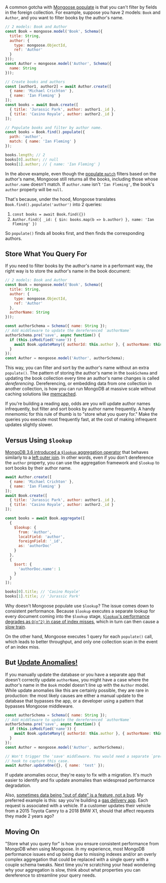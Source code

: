 A common gotcha with [Mongoose populate](https://mongoosejs.com/docs/populate.html)
is that you can't filter by fields in the foreign collection. For example, suppose
you have 2 models: `Book` and `Author`, and you want to filter books by the author's
name.

```javascript
// 2 models: Book and Author
const Book = mongoose.model('Book', Schema({
  title: String,
  author: {
    type: mongoose.ObjectId,
    ref: 'Author'
  }
}));
const Author = mongoose.model('Author', Schema({
  name: String
}));

// Create books and authors
const [author1, author2] = await Author.create([
  { name: 'Michael Crichton' },
  { name: 'Ian Fleming' }
]);
const books = await Book.create([
  { title: 'Jurassic Park', author: author1._id },
  { title: 'Casino Royale', author: author2._id }
]);

// Populate books and filter by author name.
const books = Book.find().populate({
  path: 'author',
  match: { name: 'Ian Fleming' }
});

books.length; // 2
books[0].author; // null
books[1].author; // { name: 'Ian Fleming' }
```

In the above example, even though the [populate `match`](http://thecodebarbarian.com/mongoose-5-5-static-hooks-and-populate-match-functions#populate-match-function)
filters based on the author's name, Mongoose still returns all the books, including
those whose `author.name` doesn't match. If `author.name` isn't `'Ian Fleming'`, the
book's `author` property will be `null`.

That's because, under the hood, Mongoose translates `Book.find().populate('author')`
into 2 queries:

1. `const books = await Book.find({})`
2. `Author.find({ _id: { $in: books.map(b => b.author) }, name: 'Ian Fleming' })`

So `populate()` finds all books first, and then finds the corresponding authors.

Store What You Query For
------------------------

If you need to filter books by the author's name in a performant way, the right way
is to store the author's name in the book document:

```javascript
// 2 models: Book and Author
const Book = mongoose.model('Book', Schema({
  title: String,
  author: {
    type: mongoose.ObjectId,
    ref: 'Author'
  },
  authorName: String
}));

const authorSchema = Schema({ name: String });
// Add middleware to update the dereferenced `authorName`
authorSchema.pre('save', async function() {
  if (this.isModified('name')) {
    await Book.updateMany({ authorId: this.author }, { authorName: this.name });
  }
});
const Author = mongoose.model('Author', authorSchema);
```

This way, you can filter and sort by the author's name without an extra `populate()`.
The pattern of storing the author's name in the `bookSchema` and updating the book
collection every time an author's name changes is called _dereferencing_.
Dereferencing, or embedding data from one collection in another collection, is how
you can run MongoDB at massive scale without caching solutions like
[memcached](https://memcached.org).

If you're building a reading app, odds are you will update author names infrequently, 
but filter and sort books by author name frequently. A handy mnemomic for this
rule of thumb is to "store what you query for." Make the queries you execute most
frequently fast, at the cost of making infrequent updates slightly slower.

Versus Using `$lookup`
----------------------

[MongoDB 3.6 introduced a `$lookup` aggregation operator](/a-nodejs-perspective-on-mongodb-36-lookup-expr) that behaves similarly to a
[left outer join](https://www.dofactory.com/sql/left-outer-join). In other words,
even if you don't dereference the `author` property, you can use the aggregation
framework and `$lookup` to sort books by their author name.

```javascript
await Author.create([
  { name: 'Michael Crichton' },
  { name: 'Ian Fleming' }
]);
await Book.create([
  { title: 'Jurassic Park', author: author1._id },
  { title: 'Casino Royale', author: author2._id }
]);

const books = await Book.aggregate([
  {
    $lookup: {
      from: 'Author',
      localField: 'author',
      foreignField: '_id',
      as: 'authorDoc'
    }
  },
  {
    $sort: {
      'authorDoc.name': 1
    }
  }
]);

books[0].title; // 'Casino Royale'
books[1].title; // 'Jurassic Park'
```

Why doesn't Mongoose populate use `$lookup`? The issue comes down to consistent
performance. Because `$lookup` executes a separate lookup for every document
coming into the `$lookup` stage, [`$lookup`'s performance degrades as `O(n^2)` in case of index misses](/slow-trains-in-mongodb-and-nodejs#break-up-one-slow-operation-into-many-fast-operations),
which in turn can then cause a [slow train](/slow-trains-in-mongodb-and-nodejs).

On the other hand, Mongoose executes 1 query for each `populate()` call, which leads
to better throughput, and only one collection scan in the event of an index miss.

But [Update Anomalies!](https://www.essentialsql.com/get-ready-to-learn-sql-11-database-third-normal-form-explained-in-simple-english/)
-----------------------

If you manually update the database or you have a separate app that doesn't correctly
update `authorName`, you might have a case where the author's name in the `Book`
model doesn't line up with the `Author` model. While update anomalies like this
are certainly possible, they are rare in production: the most likely causes are
either a manual update to the database that bypasses the app, or a developer
using a pattern that bypasses Mongoose middleware.

```javascript
const authorSchema = Schema({ name: String });
// Add middleware to update the dereferenced `authorName`
authorSchema.pre('save', async function() {
  if (this.isModified('name')) {
    await Book.updateMany({ authorId: this.author }, { authorName: this.name });
  }
});
const Author = mongoose.model('Author', authorSchema);

// Won't trigger the 'save' middleware. You would need a separate `pre('updateOne')`
// hook to capture this case.
await Author.updateOne({}, { name: 'test' });
```

If update anomalies occur, they're easy to fix with a migration. It's
much easier to identify and fix update anomalies than widespread performance
degradation.

Also, [sometimes data being "out of date" is a feature, not a bug](/managing-embedded-documents-with-monogram#updating-an-existing-document). My preferred example is this: say you're building a [gas delivery app](https://trybooster.com/).
Each request is associated with a vehicle. If a customer updates their vehicle from
a 2015 Toyota Camry to a 2018 BMW X1, should that affect requests they made 2 years ago?

Moving On
---------

"Store what you query for" is how you ensure consistent performance from MongoDB
when using Mongoose. In my experience, most MongoDB performance issues end up
being due to missing indexes and/or an overly complex aggregation that could be
replaced with a single query with a couple schema tweaks. Next time you're
scratching your head wondering why your aggregation is slow, think about what
properties you can dereference to streamline your query needs.